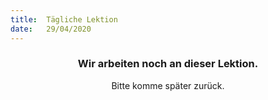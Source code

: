```yaml
---
title:  Tägliche Lektion
date:   29/04/2020
---
```


### <center>Wir arbeiten noch an dieser Lektion.</center>
<center>Bitte komme später zurück.</center>